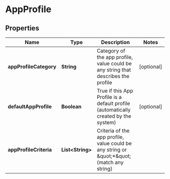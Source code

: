 # AppProfile

## Properties
Name | Type | Description | Notes
------------ | ------------- | ------------- | -------------
**appProfileCategory** | **String** | Category of the app profile, value could be any string that describes the profile |  [optional]
**defaultAppProfile** | **Boolean** | True if this App Profile is a default profile (automatically created by the system) |  [optional]
**appProfileCriteria** | **List&lt;String&gt;** | Criteria of the app profile, value could be any string or \&quot;*\&quot; (match any string)  | 
